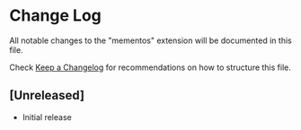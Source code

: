 # Change Log

All notable changes to the "mementos" extension will be documented in this file.

Check [Keep a Changelog](http://keepachangelog.com/) for recommendations on how to structure this file.

## [Unreleased]

- Initial release